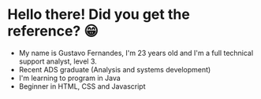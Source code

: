 # Hello there! Did you get the reference? 😁
- My name is Gustavo Fernandes, I'm 23 years old and I'm a full technical support analyst, level 3.
- Recent ADS graduate (Analysis and systems development)
- I'm learning to program in Java
- Beginner in HTML, CSS and Javascript
  
<!--
**Gutilokossj/Gutilokossj** is a ✨ _special_ ✨ repository because its `README.md` (this file) appears on your GitHub profile.

Here are some ideas to get you started:

- 🔭 I’m currently working on ...
- 🌱 I’m currently learning ...
- 👯 I’m looking to collaborate on ...
- 🤔 I’m looking for help with ...
- 💬 Ask me about ...
- 📫 How to reach me: ...
- 😄 Pronouns: ...
- ⚡ Fun fact: ...
-->
